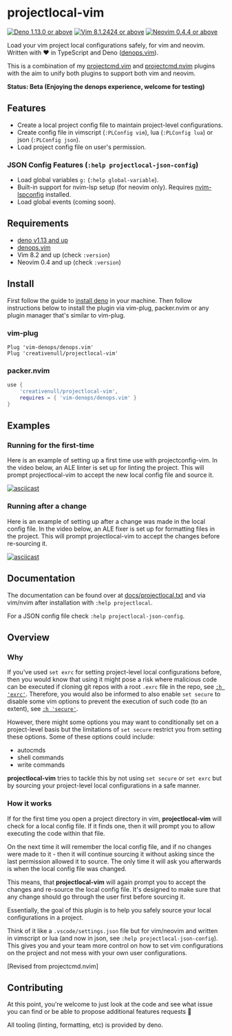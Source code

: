 # projectlocal-vim

[![Deno 1.13.0 or above](https://img.shields.io/badge/Deno-Support%201.13.0-yellowgreen.svg?logo=deno)](https://github.com/denoland/deno/tree/v1.13.0)
[![Vim 8.1.2424 or above](https://img.shields.io/badge/Vim-Support%208.1.2424-yellowgreen.svg?logo=vim)](https://github.com/vim/vim/tree/v8.1.2424)
[![Neovim 0.4.4 or above](https://img.shields.io/badge/Neovim-Support%200.4.4-yellowgreen.svg?logo=neovim&logoColor=white)](https://github.com/neovim/neovim/tree/v0.4.4)

Load your vim project local configurations safely, for vim and neovim. Written with ♥ in TypeScript and Deno
([denops.vim][denops]).

This is a combination of my [projectcmd.vim][pcmdvim] and [projectcmd.nvim][pcmdnvim] plugins with the aim to unify both
plugins to support both vim and neovim.

__Status: Beta (Enjoying the denops experience, welcome for testing)__

## Features

+ Create a local project config file to maintain project-level configurations.
+ Create config file in vimscript (`:PLConfig vim`), lua (`:PLConfig lua`) or json (`:PLConfig json`).
+ Load project config file on user's permission.

### JSON Config Features (`:help projectlocal-json-config`)

+ Load global variables `g:` (`:help global-variable`).
+ Built-in support for nvim-lsp setup (for neovim only).
  Requires [nvim-lspconfig](https://github.com/neovim/nvim-lspconfig) installed.
+ Load global events (coming soon).

## Requirements

+ [deno v1.13 and up](https://deno.land)
+ [denops.vim][denops]
+ Vim 8.2 and up (check `:version`)
+ Neovim 0.4 and up (check `:version`)

## Install

First follow the guide to [install deno](https://deno.land) in your machine. Then follow instructions below to install
the plugin via vim-plug, packer.nvim or any plugin manager that's similar to vim-plug.

### vim-plug

```vim
Plug 'vim-denops/denops.vim'
Plug 'creativenull/projectlocal-vim'
```

### packer.nvim

```lua
use {
    'creativenull/projectlocal-vim',
    requires = { 'vim-denops/denops.vim' }
}
```

## Examples
### Running for the first-time

Here is an example of setting up a first time use with projectconfig-vim. In the video below, an ALE linter is set up
for linting the project. This will prompt projectlocal-vim to accept the new local config file and source it.

[![asciicast](https://asciinema.org/a/lg5fteXqg6CWiNiaOUiHIDWUq.svg)](https://asciinema.org/a/lg5fteXqg6CWiNiaOUiHIDWUq)

### Running after a change

Here is an example of setting up after a change was made in the local config file. In the video below, an ALE fixer is
set up for formatting files in the project. This will prompt projectlocal-vim to accept the changes before re-sourcing
it.

[![asciicast](https://asciinema.org/a/AFXP48Kb4L2IwcbZNv40RqBhL.svg)](https://asciinema.org/a/AFXP48Kb4L2IwcbZNv40RqBhL)

## Documentation

The documentation can be found over at [docs/projectlocal.txt][docs] and via vim/nvim after installation with
`:help projectlocal`.

For a JSON config file check `:help projectlocal-json-config`.

## Overview
### Why

If you've used `set exrc` for setting project-level local configurations before, then you would know that using it might
pose a risk where malicious code can be executed if cloning git repos with a root `.exrc` file in the repo, see
[`:h 'exrc'`][vim-exrc]. Therefore, you would also be informed to also enable `set secure` to disable some vim options
to prevent the execution of such code (to an extent), see [`:h 'secure'`][vim-secure].

However, there might some options you may want to conditionally set on a project-level basis but the limitations of
`set secure` restrict you from setting these options. Some of these options could include:

+ autocmds
+ shell commands
+ write commands

**projectlocal-vim** tries to tackle this by not using `set secure` or `set exrc` but by sourcing your project-level
local configurations in a safe manner.

### How it works

If for the first time you open a project directory in vim, **projectlocal-vim** will check for a local config file. If
it finds one, then it will prompt you to allow executing the code within that file.

On the next time it will remember the local config file, and if no changes were made to it - then it will continue
sourcing it without asking since the last permission allowed it to source. The only time it will ask you afterwards
is when the local config file was changed.

This means, that **projectlocal-vim** will again prompt you to accept the changes and re-source the local config file.
It's designed to make sure that any change should go through the user first before sourcing it.

Essentially, the goal of this plugin is to help you safely source your local configurations in a project.

Think of it like a `.vscode/settings.json` file but for vim/neovim and written in vimscript or lua (and now in json,
see `:help projectlocal-json-config`). This gives you and your team more control on how to set vim configurations
on the project and not mess with your own user configurations.

[Revised from projectcmd.nvim]

## Contributing

At this point, you're welcome to just look at the code and see what issue you can find or be able to propose additional
features requests 🙂

All tooling (linting, formatting, etc) is provided by deno.

[vim-exrc]: https://vimhelp.org/options.txt.html#'exrc'
[vim-secure]: https://vimhelp.org/options.txt.html#'secure'
[denops]: https://github.com/vim-denops/denops.vim
[pcmdvim]: https://github.com/creativenull/projectcmd.vim
[pcmdnvim]: https://github.com/creativenull/projectcmd.nvim
[docs]: doc/projectlocal.txt
